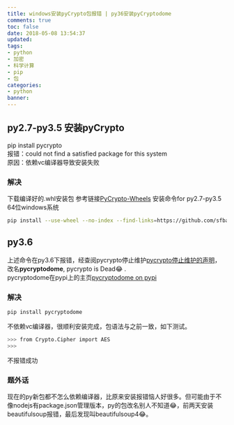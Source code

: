 ```yaml
---
title: windows安装pyCrypto包报错 | py36安装pyCryptodome
comments: true
toc: false
date: 2018-05-08 13:54:37
updated:
tags:
- python
- 加密
- 科学计算
- pip
- 包
categories:
- python
banner:
---
```

## py2.7-py3.5 安装pyCrypto
pip install pycrypto  
报错：could not find a satisfied package for this system  
原因：依赖vc编译器导致安装失败  
### 解决
下载编译好的.whl安装包
参考链接[PyCrypto-Wheels](https://github.com/sfbahr/PyCrypto-Wheels)
安装命令for py2.7-py3.5 64位windows系统
```bash
pip install --use-wheel --no-index --find-links=https://github.com/sfbahr/PyCrypto-Wheels/raw/master/pycrypto-2.6.1-cp35-none-win_amd64.whl pycrypto
```

## py3.6
上述命令在py3.6下报错，经查阅pycrypto停止维护[pycrypto停止维护的声明](https://github.com/dlitz/pycrypto/issues/238)，改名**pycryptodome**,
pycrypto is Dead😂 .  
pycryptodome在pypi上的主页[pycryptodome on pypi](https://pypi.org/project/pycryptodome/)
### 解决
```bash
pip install pycryptodome
```
不依赖vc编译器，很顺利安装完成，包语法与之前一致，如下测试。  
```bash
>>> from Crypto.Cipher import AES
>>>
```
不报错成功

### 题外话
现在的py新包都不怎么依赖编译器，比原来安装报错恼人好很多。但可能由于不像nodejs有package.json管理版本，py的包改名别人不知道😂，前两天安装beautifulsoup报错，最后发现叫beautifulsoup4😂。
